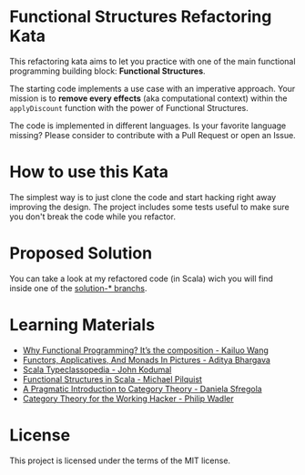 # Functional Structures Refactoring Kata

This refactoring kata aims to let you practice with one of the main functional programming building block: **Functional Structures**.

The starting code implements a use case with an imperative approach. Your mission is to **remove every effects** (aka computational context) within the ``applyDiscount`` function with the power of Functional Structures.

The code is implemented in different languages. Is your favorite language missing? Please consider to contribute with a Pull Request or open an Issue.

# How to use this Kata

The simplest way is to just clone the code and start hacking right away improving the design. The project includes some tests useful to make sure you don't break the code while you refactor.

# Proposed Solution

You can take a look at my refactored code (in Scala) wich you will find inside one of the [solution-* branchs](https://github.com/matteobaglini/functional-structures-refactoring-kata/branches).

# Learning Materials

- [Why Functional Programming? It’s the composition - Kailuo Wang](https://tech.iheart.com/why-fp-its-the-composition-f585d17b01d3)
- [Functors, Applicatives, And Monads In Pictures - Aditya Bhargava](http://adit.io/posts/2013-04-17-functors,_applicatives,_and_monads_in_pictures.html)
- [Scala Typeclassopedia - John Kodumal](https://www.youtube.com/watch?v=IMGCDph1fNY)
- [Functional Structures in Scala - Michael Pilquist](https://www.youtube.com/watch?v=Dsd4pc99FSY&list=PLFrwDVdSrYE6dy14XCmUtRAJuhCxuzJp0)
- [A Pragmatic Introduction to Category Theory - Daniela Sfregola](https://www.youtube.com/watch?v=MvQxNm5gn8g)
- [Category Theory for the Working Hacker - Philip Wadler](https://www.youtube.com/watch?v=V10hzjgoklA)

# License
This project is licensed under the terms of the MIT license.
